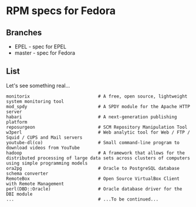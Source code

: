 # RPM specs for Fedora

## Branches

* EPEL - spec for EPEL
* master - spec for Fedora

## List

Let's see something real...

    monitorix                          # A free, open source, lightweight system monitoring tool
    mod_spdy                           # A SPDY module for the Apache HTTP server
    habari                             # A next-generation publishing platform
    reposurgeon                        # SCM Repository Manipulation Tool
    w3perl                             # Web analytic tool for Web / FTP / Squid / CUPS and Mail servers
    youtube-dl(co)                     # Small command-line program to download videos from YouTube
    hadoop                             # A framework that allows for the distributed processing of large data sets across clusters of computers using simple programming models
	ora2pg                             # Oracle to PostgreSQL database schema converter
	RemoteBox                          # Open Source VirtualBox Client with Remote Management
	perl(DBD::Oracle)                  # Oracle database driver for the DBI module
    ...                                # ...To be continued...
